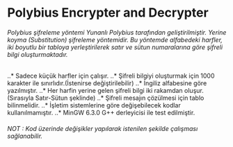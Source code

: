 # Polybius Encrypter and Decrypter

###### Polybius şifreleme yöntemi Yunanlı Polybius tarafından geliştirilmiştir. Yerine koyma (Substitution) şifreleme yöntemidir. Bu yöntemde alfabedeki harfler, iki boyutlu bir tabloya yerleştirilerek satır ve sütun numaralarına göre şifreli bilgi oluşturmaktadır.

..* Sadece küçük harfler için çalışır.
..* Şifreli bilgiyi oluşturmak için 1000 karakter ile sınırlıdır.(İstenirse değiştirilebilir)
..* İngiliz alfabesine göre yazılmıştır.
..* Her harfin yerine gelen şifreli bilgi iki rakamdan oluşur.(Sırasıyla Satır-Sütun şeklinde) 
..* Şifreli mesajın çözülmesi için tablo bilinmelidir.
..* İşletim sistemlerine göre değişebilecek kodlar kullanılmamıştır.
..* MinGW 6.3.0 G++ derleyicisi ile test edilmiştir.

###### NOT : Kod üzerinde değişikler yapılarak istenilen şekilde çalışması sağlanabilir. 